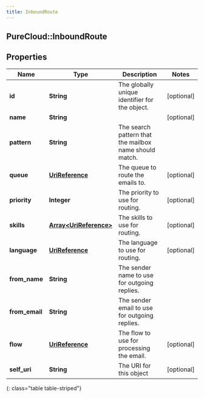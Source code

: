 ```yaml
---
title: InboundRoute
---
```

## PureCloud::InboundRoute

## Properties

|Name | Type | Description | Notes|
|------------ | ------------- | ------------- | -------------|
| **id** | **String** | The globally unique identifier for the object. | [optional] |
| **name** | **String** |  | [optional] |
| **pattern** | **String** | The search pattern that the mailbox name should match. | |
| **queue** | [**UriReference**](UriReference.html) | The queue to route the emails to. | [optional] |
| **priority** | **Integer** | The priority to use for routing. | [optional] |
| **skills** | [**Array&lt;UriReference&gt;**](UriReference.html) | The skills to use for routing. | [optional] |
| **language** | [**UriReference**](UriReference.html) | The language to use for routing. | [optional] |
| **from_name** | **String** | The sender name to use for outgoing replies. | |
| **from_email** | **String** | The sender email to use for outgoing replies. | |
| **flow** | [**UriReference**](UriReference.html) | The flow to use for processing the email. | [optional] |
| **self_uri** | **String** | The URI for this object | [optional] |
{: class="table table-striped"}


